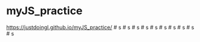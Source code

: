 ﻿# myJS_practice
 https://justdoingl.github.io/myJS_practice/
#   s  
 #   s  
 #   s  
 #   s  
 #   s  
 #   s  
 #   s  
 #   s  
 #   s  
 #   s  
 